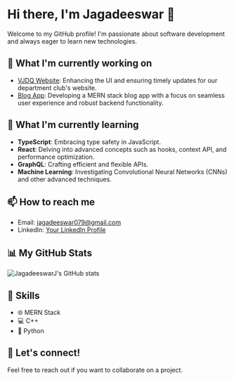 # Hi there, I'm Jagadeeswar 👋

Welcome to my GitHub profile! I'm passionate about software development and always eager to learn new technologies.

## 🔭 What I'm currently working on
- [VJDQ Website](https://github.com/vjdataquesters/Website): Enhancing the UI and ensuring timely updates for our department club's website.
- [Blog App](https://github.com/JagadeeswarJ/vnrblogapp): Developing a MERN stack blog app with a focus on seamless user experience and robust backend functionality.

## 🌱 What I'm currently learning
- **TypeScript**: Embracing type safety in JavaScript.
- **React**: Delving into advanced concepts such as hooks, context API, and performance optimization.
- **GraphQL**: Crafting efficient and flexible APIs.
- **Machine Learning**: Investigating Convolutional Neural Networks (CNNs) and other advanced techniques.

## 📫 How to reach me
- Email: [jagadeeswar079@gmail.com](mailto:jagadeeswar079@gmail.com)
- LinkedIn: [Your LinkedIn Profile](https://www.linkedin.com/in/jagadeeswar-jonnadula-846546286/)


## 📊 My GitHub Stats
![JagadeeswarJ's GitHub stats](https://github-readme-stats.vercel.app/api?username=JagadeeswarJ&show_icons=true&theme=radical)

## 💼 Skills
- 🌐 MERN Stack
- 💻 C++
- 🐍 Python

## 🙌 Let's connect!
Feel free to reach out if you want to collaborate on a project.
